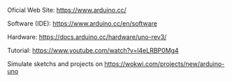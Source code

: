 Oficial Web Site: https://www.arduino.cc/

Software (IDE): https://www.arduino.cc/en/software

Hardware: https://docs.arduino.cc/hardware/uno-rev3/

Tutorial: https://www.youtube.com/watch?v=l4eLRBP0Mg4

Simulate sketchs and projects on https://wokwi.com/projects/new/arduino-uno

